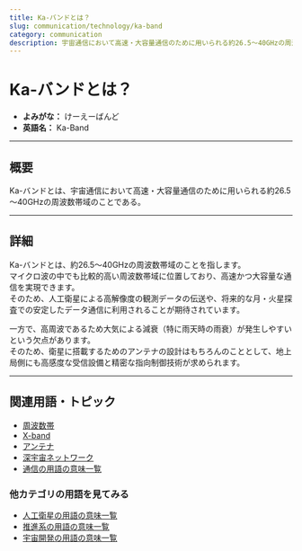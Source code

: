```yaml
---
title: Ka-バンドとは？
slug: communication/technology/ka-band
category: communication
description: 宇宙通信において高速・大容量通信のために用いられる約26.5～40GHzの周波数帯域のことであるKa-バンドの意味・定義・内容について解説します。  
---
```


# Ka-バンドとは？

- **よみがな：** けーえーばんど  
- **英語名：** Ka-Band  

---

## 概要

Ka-バンドとは、宇宙通信において高速・大容量通信のために用いられる約26.5～40GHzの周波数帯域のことである。  

---

## 詳細

Ka-バンドとは、約26.5～40GHzの周波数帯域のことを指します。  
マイクロ波の中でも比較的高い周波数帯域に位置しており、高速かつ大容量な通信を実現できます。  
そのため、人工衛星による高解像度の観測データの伝送や、将来的な月・火星探査での安定したデータ通信に利用されることが期待されています。  

一方で、高周波であるため大気による減衰（特に雨天時の雨衰）が発生しやすいという欠点があります。  
そのため、衛星に搭載するためのアンテナの設計はもちろんのこととして、地上局側にも高感度な受信設備と精密な指向制御技術が求められます。  

---

## 関連用語・トピック

- [周波数帯](/communication/technology/frequency-band)
- [X-band](/communication/technology/x-band)
- [アンテナ](/communication/technology/antenna)
- [深宇宙ネットワーク](/communication/system/dsn)
- [通信の用語の意味一覧](/category/communication)

### 他カテゴリの用語を見てみる
- [人工衛星の用語の意味一覧](/category/satellite)
- [推進系の用語の意味一覧](/category/propulsion)
- [宇宙開発の用語の意味一覧](/category/glossary)
